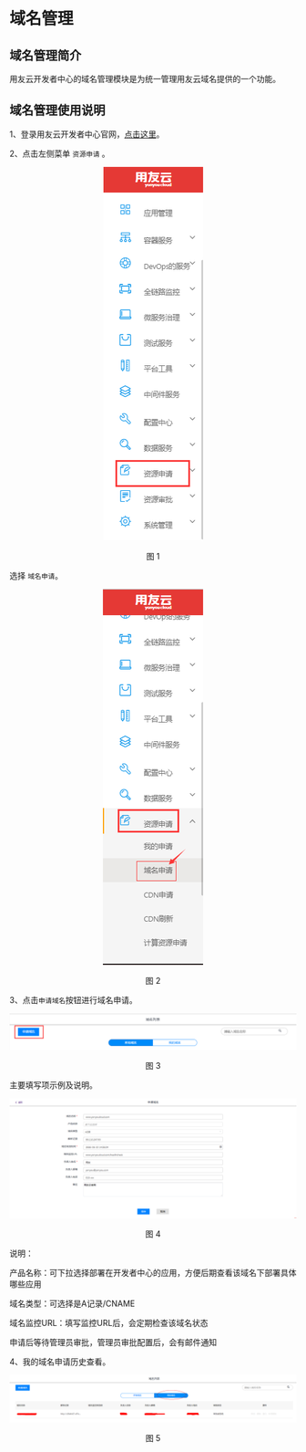 # 域名管理

## 域名管理简介 

用友云开发者中心的域名管理模块是为统一管理用友云域名提供的一个功能。

## 域名管理使用说明

1、登录用友云开发者中心官网，[点击这里](https://developer.yonyoucloud.com)。

2、点击左侧菜单 `资源申请` 。
<div align=center>
<img src="images/domain/1.png"/>
</div>
<p align="center">图 1</p>

选择 `域名申请`。
<div align=center>
<img src="images/domain/2.png"/>
</div>
<p align="center">图 2</p>

3、点击`申请域名`按钮进行域名申请。
<div align=center>
<img src="images/domain/3.png"/>
</div>
<p align="center">图 3</p>

主要填写项示例及说明。
<div align=center>
<img src="images/domain/4.png"/>
</div>
<p align="center">图 4</p>

说明：

产品名称：可下拉选择部署在开发者中心的应用，方便后期查看该域名下部署具体哪些应用

域名类型：可选择是A记录/CNAME

域名监控URL：填写监控URL后，会定期检查该域名状态

申请后等待管理员审批，管理员审批配置后，会有邮件通知


4、我的域名申请历史查看。
<div align=center>
<img src="images/domain/5.png"/>
</div>
<p align="center">图 5</p>

